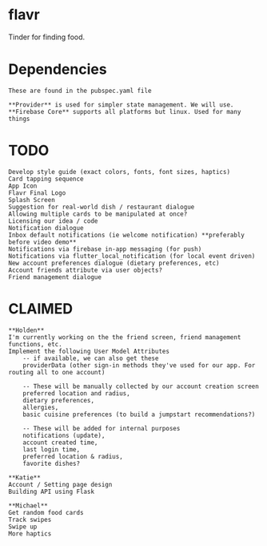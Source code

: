 # flavr

Tinder for finding food.

# Dependencies
    These are found in the pubspec.yaml file

    **Provider** is used for simpler state management. We will use.
    **Firebase Core** supports all platforms but linux. Used for many things

# TODO
    Develop style guide (exact colors, fonts, font sizes, haptics)
    Card tapping sequence
    App Icon
    Flavr Final Logo
    Splash Screen
    Suggestion for real-world dish / restaurant dialogue
    Allowing multiple cards to be manipulated at once?
    Licensing our idea / code
    Notification dialogue
    Inbox default notifications (ie welcome notification) **preferably before video demo**
    Notifications via firebase in-app messaging (for push)
    Notifications via flutter_local_notification (for local event driven)
    New account preferences dialogue (dietary preferences, etc)
    Account friends attribute via user objects?
    Friend management dialogue
    



# CLAIMED
    **Holden**
    I'm currently working on the the friend screen, friend management functions, etc.
    Implement the following User Model Attributes
        -- if available, we can also get these
        providerData (other sign-in methods they've used for our app. For routing all to one account)

        -- These will be manually collected by our account creation screen
        preferred location and radius,
        dietary preferences,
        allergies,
        basic cuisine preferences (to build a jumpstart recommendations?)

        -- These will be added for internal purposes
        notifications (update),
        account created time,
        last login time,
        preferred location & radius,
        favorite dishes?

    **Katie**
    Account / Setting page design
    Building API using Flask

    **Michael**
    Get random food cards
    Track swipes
    Swipe up
    More haptics

